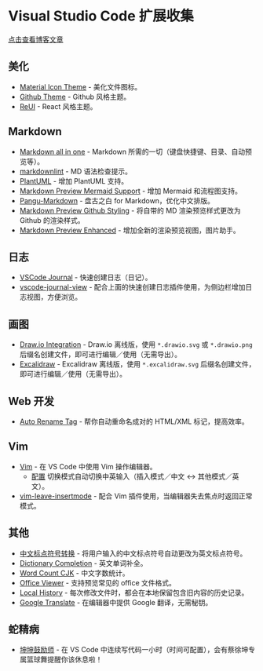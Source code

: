 # Visual Studio Code 扩展收集

[点击查看博客文章](http://in-x.cc/2022/05/22/visual-studio-code-extensions/)

## 美化

- [Material Icon Theme](vscode:extension/PKief.material-icon-theme) - 美化文件图标。
- [Github Theme](vscode:extension/GitHub.github-vscode-theme) - Github 风格主题。
- [ReUI](vscode:extension/barrsan.reui) - React 风格主题。

## Markdown

- [Markdown all in one](vscode:extension/yzhang.markdown-all-in-one) - Markdown 所需的一切（键盘快捷键、目录、自动预览等）。
- [markdownlint](vscode:extension/DavidAnson.vscode-markdownlint) - MD 语法检查提示。
- [PlantUML](vscode:extension/jebbs.plantuml) - 增加 PlantUML 支持。
- [Markdown Preview Mermaid Support](vscode:extension/bierner.markdown-mermaid) - 增加 Mermaid 和流程图支持。
- [Pangu-Markdown](vscode:extension/xlthu.Pangu-Markdown) - 盘古之白 for Markdown，优化中文排版。
- [Markdown Preview Github Styling](vscode:extension/bierner.markdown-preview-github-styles) - 将自带的 MD 渲染预览样式更改为 Github 的渲染样式。
- [Markdown Preview Enhanced](vscode:extension/shd101wyy.markdown-preview-enhanced) - 增加全新的渲染预览视图，图片助手。

## 日志

- [VSCode Journal](vscode:extension/pajoma.vscode-journal) - 快速创建日志（日记）。
- [vscode-journal-view](vscode:extension/Gruntfuggly.vscode-journal-view) - 配合上面的快速创建日志插件使用，为侧边栏增加日志视图，方便浏览。

## 画图

- [Draw.io Integration](vscode:extension/hediet.vscode-drawio) - Draw.io 离线版，使用 `*.drawio.svg` 或 `*.drawio.png` 后缀名创建文件，即可进行编辑／使用（无需导出）。
- [Excalidraw](vscode:extension/pomdtr.excalidraw-editor) - Excalidraw 离线版，使用 `*.excalidraw.svg` 后缀名创建文件，即可进行编辑／使用（无需导出）。

## Web 开发

- [Auto Rename Tag](vscode:extension/formulahendry.auto-rename-tag) - 帮你自动重命名成对的 HTML/XML 标记，提高效率。

## Vim

- [Vim](vscode:extension/vscodevim.vim) - 在 VS Code 中使用 Vim 操作编辑器。
  - [配置](VS%20Code%20Vim%20插件使用说明.md) 切换模式自动切换中英输入（插入模式／中文 <-> 其他模式／英文）。
- [vim-leave-insertmode](vscode:extension/xavbergeron.vim-leave-insertmode) - 配合 Vim 插件使用，当编辑器失去焦点时返回正常模式。

## 其他

- [中文标点符号转换](vscode:extension/grasspy.autopunc) - 将用户输入的中文标点符号自动更改为英文标点符号。
- [Dictionary Completion](vscode:extension/yzhang.dictionary-completion) - 英文单词补全。
- [Word Count CJK](vscode:extension/holmescn.vscode-wordcount-cjk) - 中文字数统计。
- [Office Viewer](vscode:extension/cweijan.vscode-office) - 支持预览常见的 office 文件格式。
- [Local History](vscode:extension/xyz.local-history) - 每次修改文件时，都会在本地保留包含旧内容的历史记录。
- [Google Translate](vscode:extension/hancel.google-translate) - 在编辑器中提供 Google 翻译，无需秘钥。

## 蛇精病

- [坤坤鼓励师](vscode:extension/sakura1357.cxk) - 在 VS Code 中连续写代码一小时（时间可配置），会有蔡徐坤专属篮球舞提醒你该休息啦！
